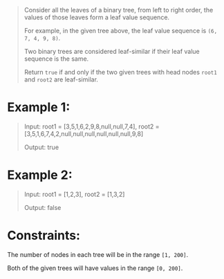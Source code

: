  >Consider all the leaves of a binary tree, from left to right order, the values of those leaves form a leaf value sequence.
>
>For example, in the given tree above, the leaf value sequence is `(6, 7, 4, 9, 8)`.
>
>Two binary trees are considered leaf-similar if their leaf value sequence is the same.
>
>Return `true` if and only if the two given trees with head nodes `root1` and `root2` are leaf-similar.

# Example 1:
>Input: root1 = [3,5,1,6,2,9,8,null,null,7,4], root2 = [3,5,1,6,7,4,2,null,null,null,null,null,null,9,8]
>
>Output: true
 


# Example 2:
>Input: root1 = [1,2,3], root2 = [1,3,2]
> 
>Output: false

# Constraints:


The number of nodes in each tree will be in the range `[1, 200]`.

Both of the given trees will have values in the range `[0, 200]`.

